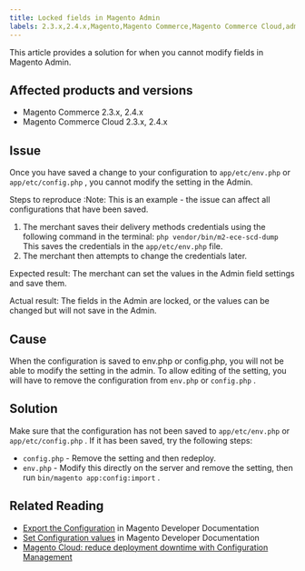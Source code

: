 ```yaml
---
title: Locked fields in Magento Admin
labels: 2.3.x,2.4.x,Magento,Magento Commerce,Magento Commerce Cloud,admin,admin login,configuration,ece-tools,fields,lock,troubleshooting
---
```


This article provides a solution for when you cannot modify fields in Magento Admin.

## Affected products and versions

* Magento Commerce 2.3.x, 2.4.x
* Magento Commerce Cloud 2.3.x, 2.4.x

## Issue

Once you have saved a change to your configuration to `app/etc/env.php` or `app/etc/config.php` , you cannot modify the setting in the Admin.

 <span class="wysiwyg-underline">Steps to reproduce</span> :Note: This is an example - the issue can affect all configurations that have been saved.

1. The merchant saves their delivery methods credentials using the following command in the terminal: `php vendor/bin/m2-ece-scd-dump` This saves the credentials in the `app/etc/env.php` file.
1. The merchant then attempts to change the credentials later.

 <span class="wysiwyg-underline">Expected result:</span> The merchant can set the values in the Admin field settings and save them.

 <span class="wysiwyg-underline">Actual result:</span> The fields in the Admin are locked, or the values can be changed but will not save in the Admin.

## Cause

When the configuration is saved to env.php or config.php, you will not be able to modify the setting in the admin. To allow editing of the setting, you will have to remove the configuration from `env.php` or `config.php` .

## Solution

Make sure that the configuration has not been saved to `app/etc/env.php` or `app/etc/config.php` . If it has been saved, try the following steps:

* `config.php` - Remove the setting and then redeploy.
* `env.php` - Modify this directly on the server and remove the setting, then run `bin/magento app:config:import` .

## Related Reading

* [Export the Configuration](https://devdocs.magento.com/guides/v2.4/config-guide/cli/config-cli-subcommands-config-mgmt-export.html#sensitive-or-system-specific-settings) in Magento Developer Documentation
* [Set Configuration values](https://devdocs.magento.com/guides/v2.4/config-guide/cli/config-cli-subcommands-config-mgmt-set.html#config-cli-config-set) in Magento Developer Documentation
* [Magento Cloud: reduce deployment downtime with Configuration Management](https://support.magento.com/hc/en-us/articles/115003169574)

